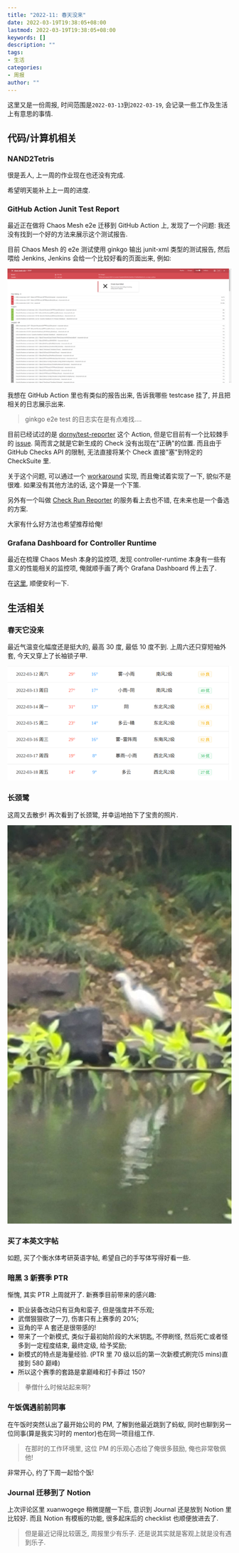 ```yaml
---
title: "2022-11: 春天没来"
date: 2022-03-19T19:38:05+08:00
lastmod: 2022-03-19T19:38:05+08:00
keywords: []
description: ""
tags:
- 生活
categories:
- 周报
author: ""
---
```


这里又是一份周报, 时间范围是`2022-03-13`到`2022-03-19`, 会记录一些工作及生活上有意思的事情.

## 代码/计算机相关

### NAND2Tetris

很是丢人, 上一周的作业现在也还没有完成.

希望明天能补上上一周的进度.

### GitHub Action Junit Test Report

最近正在做将 Chaos Mesh e2e 迁移到 GitHub Action 上, 发现了一个问题: 我还没有找到一个好的方法来展示这个测试报告.

目前 Chaos Mesh 的 e2e 测试使用 ginkgo 输出 junit-xml 类型的测试报告, 然后喂给 Jenkins, Jenkins 会给一个比较好看的页面出来, 例如:

![Jenkins Testing Report](./assets/jenkins-test-report.png)

我想在 GitHub Action 里也有类似的报告出来, 告诉我哪些 testcase 挂了, 并且把相关的日志展示出来.

> ginkgo e2e test 的日志实在是有点难找....

目前已经试过的是 [dorny/test-reporter](https://github.com/dorny/test-reporter) 这个 Action, 但是它目前有一个比较棘手的 [issue](https://github.com/dorny/test-reporter/issues/67). 简而言之就是它新生成的 Check 没有出现在"正确"的位置. 而且由于 GitHub Checks API 的限制, 无法直接将某个 Check 直接"塞"到特定的 CheckSuite 里.

关于这个问题, 可以通过一个 [workaround](https://github.community/t/github-actions-status-checks-created-on-incorrect-check-suite-id/16685/8) 实现, 而且俺试着实现了一下, 貌似不是很难. 如果没有其他方法的话, 这个算是一个下策.

另外有一个叫做 [Check Run Reporter](https://www.check-run-reporter.com/) 的服务看上去也不错, 在未来也是一个备选的方案.

大家有什么好方法也希望推荐给俺!

### Grafana Dashboard for Controller Runtime

最近在梳理 Chaos Mesh 本身的监控项, 发现 controller-runtime 本身有一些有意义的性能相关的监控项, 俺就顺手画了两个 Grafana Dashboard 传上去了.

在[这里](https://grafana.com/grafana/dashboards/?search=controller-runtime), 顺便安利一下.

## 生活相关

### 春天它没来

最近气温变化幅度还是挺大的, 最高 30 度, 最低 10 度不到. 上周六还只穿短袖外套, 今天又穿上了长袖锁子甲.

![气温](./assets/weather.png)

### 长颈鹭

这周又去散步! 再次看到了长颈鹭, 并幸运地拍下了宝贵的照片.

![长颈鹭](./assets/photo_2022-03-19_19-49-49.jpg)

### 买了本英文字帖

如题, 买了个衡水体考研英语字帖, 希望自己的手写体写得好看一些.

### 暗黑 3 新赛季 PTR

惭愧, 其实 PTR 上周就开了. 新赛季目前带来的感兴趣:

- 职业装备改动只有豆角和蛮子, 但是强度并不乐观;
- 武僧狠狠砍了一刀, 伤害只有上赛季的 20%;
- 豆角的平 A 套还是很带感的!
- 带来了一个新模式, 类似于最初始阶段的大米钥匙, 不停刷怪, 然后死亡或者怪多到一定程度结束, 最终定级, 给予奖励;
- 新模式的特点是海量经验. (PTR 里 70 级以后的第一次新模式刷完(5 mins)直接到 580 巅峰)
- 所以这个赛季的套路是拿巅峰和打卡莽过 150?

> 拳僧什么时候站起来啊?

### 午饭偶遇前前同事

在午饭时突然认出了最开始公司的 PM, 了解到他最近跳到了蚂蚁, 同时也聊到另一位同事(算是我实习时的 mentor)也在同一项目组工作.

> 在那时的工作环境里, 这位 PM 的乐观心态给了俺很多鼓励, 俺也非常敬佩他!

非常开心, 约了下周一起恰个饭!

### Journal 迁移到了 Notion

上次评论区里 xuanwogege 稍微提醒一下后, 意识到 Journal 还是放到 Notion 里比较好. 而且 Notion 有模板的功能, 很多起床后的 checklist 也顺便放进去了.

> 但是最近记得比较匮乏, 周报里少有乐子. 还是说其实就是客观上就是没有遇到乐子.
